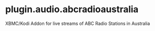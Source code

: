 # plugin.audio.abcradioaustralia
XBMC/Kodi Addon for live streams of ABC Radio Stations in Australia
